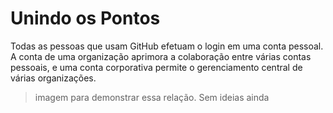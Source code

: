 # Unindo os Pontos

Todas as pessoas que usam GitHub efetuam o login em uma conta pessoal. A conta de uma organização aprimora a colaboração entre várias contas pessoais, e uma conta corporativa permite o gerenciamento central de várias organizações.

> imagem para demonstrar essa relação. Sem ideias ainda
